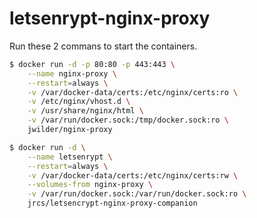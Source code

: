 # letsenrypt-nginx-proxy

Run these 2 commans to start the containers.

```bash
$ docker run -d -p 80:80 -p 443:443 \
    --name nginx-proxy \
    --restart=always \
    -v /var/docker-data/certs:/etc/nginx/certs:ro \
    -v /etc/nginx/vhost.d \
    -v /usr/share/nginx/html \
    -v /var/run/docker.sock:/tmp/docker.sock:ro \
    jwilder/nginx-proxy
```


```bash
$ docker run -d \
    --name letsenrypt \
    --restart=always \
    -v /var/docker-data/certs:/etc/nginx/certs:rw \
    --volumes-from nginx-proxy \
    -v /var/run/docker.sock:/var/run/docker.sock:ro \
    jrcs/letsencrypt-nginx-proxy-companion
```

